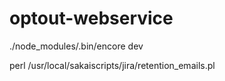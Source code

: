 # optout-webservice


./node_modules/.bin/encore dev


perl /usr/local/sakaiscripts/jira/retention_emails.pl